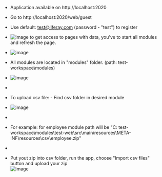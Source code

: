- Application available on http://localhost:2020
- Go to http://localhost:2020/web/guest
- Use default: test@liferay.com (password - "test") to register
- ![image](https://github.com/Ivansh96/Liferay-app-practice/assets/128375202/a549c245-ebd3-4da4-a29a-2da1aadef7b5)
 to get access to pages with data, you've to start all modules and refresh the page.
- ![image](https://github.com/Ivansh96/Liferay-app-practice/assets/128375202/286059f5-c392-459e-bf68-b085bf782c8f)


- All modules are located in "modules" folder. (path: test-workspace\modules)
- ![image](https://github.com/Ivansh96/Liferay-app-practice/assets/128375202/9084445b-4406-4b0d-96c9-ea899b5bf240)
- 

- To upload csv file: - Find csv folder in desired module
- ![image](https://github.com/Ivansh96/Liferay-app-practice/assets/128375202/e3b79286-25b6-4f65-85a0-062e1dfac32d)
- 
- For example: for employee module path will be "C: test-workspace\\modules\\test-web\\src\\main\\resources\\META-INF\\resources\\csv\\employee.zip"
- 
- Put yout zip into csv folder, run the app, choose "Import csv files" button and upload your zip                                         
  ![image](https://github.com/Ivansh96/Liferay-app-practice/assets/128375202/33188dce-21a3-4d2d-b477-e3dba9ba52f5)


